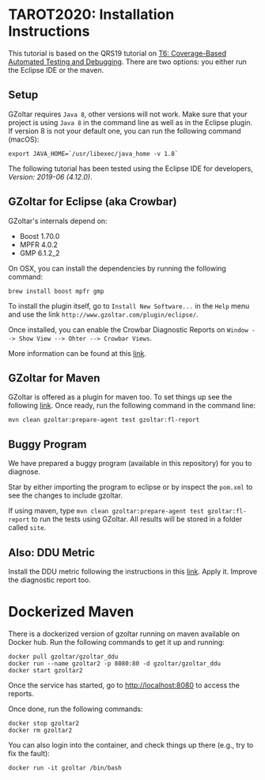 # TAROT2020: Installation Instructions

This tutorial is based on the QRS19 tutorial on [T6: Coverage-Based Automated Testing and Debugging](https://qrs19.techconf.org/tutorials/t6). There are two options: you either run the Eclipse IDE or the maven.

## Setup 

GZoltar requires `Java 8`, other versions will not work. Make sure that your project is using `Java 8` in the command line as well as in the Eclipse plugin. If version 8 is not your default one, you can run the following command (macOS):

```
export JAVA_HOME=`/usr/libexec/java_home -v 1.8`
```

The following tutorial has been tested using the Eclipse IDE for developers, *Version: 2019-06 (4.12.0)*.

## GZoltar for Eclipse (aka Crowbar)

GZoltar's internals depend on:

* Boost 1.70.0
* MPFR 4.0.2
* GMP 6.1.2_2

On OSX, you can install the dependencies by running the following command:

```
brew install boost mpfr gmp
```

To install the plugin itself, go to `Install New Software...` in the `Help` menu and use the link `http://www.gzoltar.com/plugin/eclipse/`. 

Once installed, you can enable the Crowbar Diagnostic Reports on `Window --> Show View --> Ohter --> Crowbar Views`. 

More information can be found at this [link](http://www.gzoltar.com/eclipse-plugin.html). 

## GZoltar for Maven

GZoltar is offered as a plugin for maven too. To set things up see the following [link](https://github.com/GZoltar/gzoltar/tree/master/com.gzoltar.maven). Once ready, run the following command in the command line:

```
mvn clean gzoltar:prepare-agent test gzoltar:fl-report
```

## Buggy Program

We have prepared a buggy program (available in this repository) for you to diagnose. 

Star by either importing the program to eclipse or by inspect the `pom.xml` to see the changes to include gzoltar. 

If using maven, type `mvn clean gzoltar:prepare-agent test gzoltar:fl-report` to run the tests using GZoltar. All results will be stored in a folder called `site`. 

## Also: DDU Metric

Install the DDU metric following the instructions in this [link](https://github.com/aperez/ddu-maven-plugin). Apply it. Improve the diagnostic report too. 

# Dockerized Maven

There is a dockerized version of gzoltar running on maven available on Docker hub. Run the following commands to get it up and running:

```
docker pull gzoltar/gzoltar_ddu
docker run --name gzoltar2 -p 8080:80 -d gzoltar/gzoltar_ddu
docker start gzoltar2
```

Once the service has started, go to [http://localhost:8080](http://localhost:8080) to access the reports. 


Once done, run the following commands:

```
docker stop gzoltar2
docker rm gzoltar2
```

You can also login into the container, and check things up there (e.g., try to fix the fault):

```
docker run -it gzoltar /bin/bash
```
